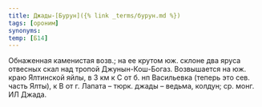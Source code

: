 ```yaml
---
title: Джады-[Бурун]({% link _terms/бурун.md %})
tags: [ороним]
synonyms:
temp: [Б14]
---
```


Обнаженная каменистая возв.; на ее крутом юж. склоне два яруса отвесных скал над
тропой Джунын-Кош-Богаз. Возвышается на юж. краю Ялтинской яйлы, в 3 км к С от
б. нп Васильевка (теперь это сев. часть Ялты), к В от г. Лапата – тюрк. джады –
ведьма, колдун; ср. монг. ИЛ Джада.
